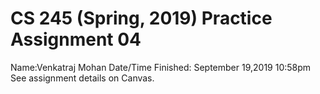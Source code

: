 # CS 245 (Spring, 2019) Practice Assignment 04
Name:Venkatraj Mohan
Date/Time Finished: September 19,2019 10:58pm
See assignment details on Canvas.
